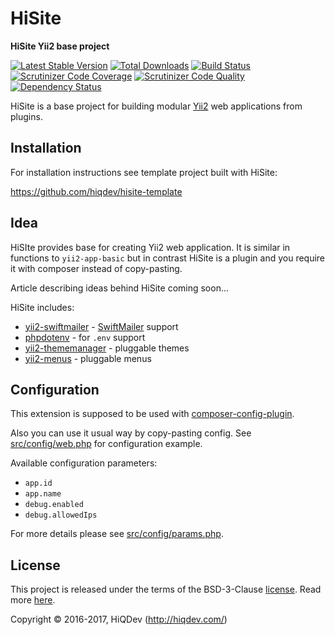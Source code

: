 # HiSite

**HiSite Yii2 base project**

[![Latest Stable Version](https://poser.pugx.org/hiqdev/hisite/v/stable)](https://packagist.org/packages/hiqdev/hisite)
[![Total Downloads](https://poser.pugx.org/hiqdev/hisite/downloads)](https://packagist.org/packages/hiqdev/hisite)
[![Build Status](https://img.shields.io/travis/hiqdev/hisite.svg)](https://travis-ci.org/hiqdev/hisite)
[![Scrutinizer Code Coverage](https://img.shields.io/scrutinizer/coverage/g/hiqdev/hisite.svg)](https://scrutinizer-ci.com/g/hiqdev/hisite/)
[![Scrutinizer Code Quality](https://img.shields.io/scrutinizer/g/hiqdev/hisite.svg)](https://scrutinizer-ci.com/g/hiqdev/hisite/)
[![Dependency Status](https://www.versioneye.com/php/hiqdev:hisite/dev-master/badge.svg)](https://www.versioneye.com/php/hiqdev:hisite/dev-master)

HiSite is a base project for building modular [Yii2] web applications from plugins.

[yii2]: http://www.yiiframework.com/

## Installation

For installation instructions see template project built with HiSite:

https://github.com/hiqdev/hisite-template

## Idea

HiSIte provides base for creating Yii2 web application.
It is similar in functions to `yii2-app-basic` but in contrast
HiSite is a plugin and you require it with composer instead of copy-pasting.

Article describing ideas behind HiSite coming soon...

HiSite includes:

- [yii2-swiftmailer] - [SwiftMailer] support
- [phpdotenv] - for `.env` support
- [yii2-thememanager] - pluggable themes
- [yii2-menus] - pluggable menus

[SwiftMailer]:          http://swiftmailer.org/
[yii2-swiftmailer]:     https://github.com/yiisoft/yii2-swiftmailer
[phpdotenv]:            https://github.com/vlucas/phpdotenv
[yii2-menus]:           https://hiqdev.com/packages/yii2-menus
[yii2-thememanager]:    https://hiqdev.com/packages/yii2-thememanager

## Configuration

This extension is supposed to be used with [composer-config-plugin].

Also you can use it usual way by copy-pasting config.
See [src/config/web.php] for configuration example.

Available configuration parameters:

- `app.id`
- `app.name`
- `debug.enabled`
- `debug.allowedIps`

For more details please see [src/config/params.php].

[composer-config-plugin]:   https://github.com/hiqdev/composer-config-plugin
[src/config/params.php]:    src/config/params.php
[src/config/web.php]:       src/config/web.php

## License

This project is released under the terms of the BSD-3-Clause [license](LICENSE).
Read more [here](http://choosealicense.com/licenses/bsd-3-clause).

Copyright © 2016-2017, HiQDev (http://hiqdev.com/)
